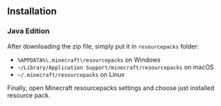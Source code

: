## Installation

### Java Edition

After downloading the zip file, simply put it in `resourcepacks` folder:

- `%APPDATA%\.minecraft\resourcepacks` on Windows
- `~/Library/Application Support/minecraft/resourcepacks` on macOS
- `~/.minecraft/resourcepacks` on Linux

Finally, open Minecraft resourcepacks settings and choose just installed resource pack.
